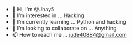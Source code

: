 - 👋 Hi, I’m @Jhay5
- 👀 I’m interested in ... Hacking
- 🌱 I’m currently learning ... Python and hacking 
- 💞️ I’m looking to collaborate on ... Anything
- 📫 How to reach me ... jude40884@gmail.com

<!---
Jhay5/Jhay5 is a ✨ special ✨ repository because its `README.md` (this file) appears on your GitHub profile.
You can click the Preview link to take a look at your changes.
--->
